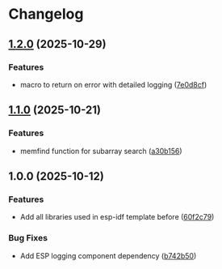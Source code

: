 # Changelog

## [1.2.0](https://github.com/sivakov512/embedlibs/compare/v1.1.0...v1.2.0) (2025-10-29)


### Features

* macro to return on error with detailed logging ([7e0d8cf](https://github.com/sivakov512/embedlibs/commit/7e0d8cf216e82509aca79026bd91316acc7237e2))

## [1.1.0](https://github.com/sivakov512/embedlibs/compare/v1.0.0...v1.1.0) (2025-10-21)


### Features

* memfind function for subarray search ([a30b156](https://github.com/sivakov512/embedlibs/commit/a30b1569891f2a7a103d66d3bb66ed5dd69305d8))

## 1.0.0 (2025-10-12)


### Features

* Add all libraries used in esp-idf template before ([60f2c79](https://github.com/sivakov512/embedlibs/commit/60f2c7962888992eafb6931af8a0b5669b6beecf))


### Bug Fixes

* Add ESP logging component dependency ([b742b50](https://github.com/sivakov512/embedlibs/commit/b742b50014cbcc65025a182cfdfcda8d458e3148))
